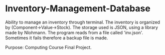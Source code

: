 # Inventory-Management-Database
Ability to manage an inventory through terminal. The inventory is organized by (Component->Value->Stock). The storage used is JSON, using a library made by Nlohmann. The program reads from a file called 'inv.json'. Sometimes it fails therefore a backup file is made.

Purpose: Computing Course Final Project.
